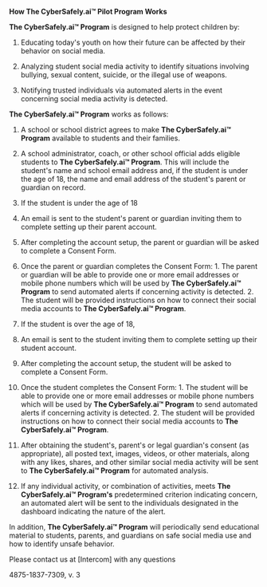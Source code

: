 **How The CyberSafely.ai™ Pilot Program Works**

**The CyberSafely.ai™ Program** is designed to help protect children by:

1. Educating today's youth on how their future can be affected by their behavior on social media.

1. Analyzing student social media activity to identify situations involving bullying, sexual content, suicide, or the illegal use of weapons.
2. Notifying trusted individuals via automated alerts in the event concerning social media activity is detected.

**The CyberSafely.ai™ Program** works as follows:

1. A school or school district agrees to make **The CyberSafely.ai™ Program** available to students and their families.
2. A school administrator, coach, or other school official adds eligible students to **The CyberSafely.ai™ Program**. This will include the student's name and school email address and, if the student is under the age of 18, the name and email address of the student's parent or guardian on record.
3. If the student is under the age of 18
  1. An email is sent to the student's parent or guardian inviting them to complete setting up their parent account.
  2. After completing the account setup, the parent or guardian will be asked to complete a Consent Form.
  3. Once the parent or guardian completes the Consent Form:
    1. The parent or guardian will be able to provide one or more email addresses or mobile phone numbers which will be used by **The CyberSafely.ai™ Program** to send automated alerts if concerning activity is detected.
    2. The student will be provided instructions on how to connect their social media accounts to **The CyberSafely.ai™ Program**.
4. If the student is over the age of 18,
  1. An email is sent to the student inviting them to complete setting up their student account.
  2. After completing the account setup, the student will be asked to complete a Consent Form.
  3. Once the student completes the Consent Form:
    1. The student will be able to provide one or more email addresses or mobile phone numbers which will be used by **The CyberSafely.ai™ Program** to send automated alerts if concerning activity is detected.
    2. The student will be provided instructions on how to connect their social media accounts to **The CyberSafely.ai™ Program**.

1. After obtaining the student's, parent's or legal guardian's consent (as appropriate), all posted text, images, videos, or other materials, along with any likes, shares, and other similar social media activity will be sent to **The CyberSafely.ai™ Program** for automated analysis.
2. If any individual activity, or combination of activities, meets **The CyberSafely.ai™ Program's** predetermined criterion indicating concern, an automated alert will be sent to the individuals designated in the dashboard indicating the nature of the alert.

In addition, **The CyberSafely.ai™ Program** will periodically send educational material to students, parents, and guardians on safe social media use and how to identify unsafe behavior.

Please contact us at [Intercom] with any questions

4875-1837-7309, v. 3